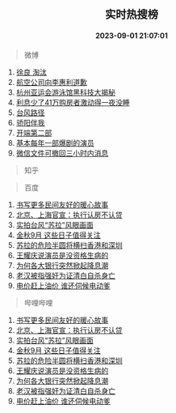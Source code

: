 <div align="center"><h2>实时热搜榜</h2><h4>2023-09-01 21:07:01</h4></div>

> 微博  

1. [徐良 淘汰](https://s.weibo.com/weibo?q=%E5%BE%90%E8%89%AF%20%E6%B7%98%E6%B1%B0&t=31&band_rank=1&Refer=top)<br />
2. [航空公司向李惠利道歉](https://s.weibo.com/weibo?q=%23%E8%88%AA%E7%A9%BA%E5%85%AC%E5%8F%B8%E5%90%91%E6%9D%8E%E6%83%A0%E5%88%A9%E9%81%93%E6%AD%89%23&t=31&band_rank=2&Refer=top)<br />
3. [杭州亚运会游泳馆黑科技大揭秘](https://s.weibo.com/weibo?q=%23%E6%9D%AD%E5%B7%9E%E4%BA%9A%E8%BF%90%E4%BC%9A%E6%B8%B8%E6%B3%B3%E9%A6%86%E9%BB%91%E7%A7%91%E6%8A%80%E5%A4%A7%E6%8F%AD%E7%A7%98%23&t=31&band_rank=3&Refer=top)<br />
4. [利息少了41万购房者激动得一夜没睡](https://s.weibo.com/weibo?q=%23%E5%88%A9%E6%81%AF%E5%B0%91%E4%BA%8641%E4%B8%87%E8%B4%AD%E6%88%BF%E8%80%85%E6%BF%80%E5%8A%A8%E5%BE%97%E4%B8%80%E5%A4%9C%E6%B2%A1%E7%9D%A1%23&t=31&band_rank=4&Refer=top)<br />
5. [台风路径](https://s.weibo.com/weibo?q=%E5%8F%B0%E9%A3%8E%E8%B7%AF%E5%BE%84&t=31&band_rank=5&Refer=top)<br />
6. [骄阳伴我](https://s.weibo.com/weibo?q=%E9%AA%84%E9%98%B3%E4%BC%B4%E6%88%91&t=31&band_rank=6&Refer=top)<br />
7. [开端第二部](https://s.weibo.com/weibo?q=%E5%BC%80%E7%AB%AF%E7%AC%AC%E4%BA%8C%E9%83%A8&t=31&band_rank=7&Refer=top)<br />
8. [基本每年一部爆剧的演员](https://s.weibo.com/weibo?q=%23%E5%9F%BA%E6%9C%AC%E6%AF%8F%E5%B9%B4%E4%B8%80%E9%83%A8%E7%88%86%E5%89%A7%E7%9A%84%E6%BC%94%E5%91%98%23&t=31&band_rank=8&Refer=top)<br />
9. [微信文件可撤回三小时内消息](https://s.weibo.com/weibo?q=%23%E5%BE%AE%E4%BF%A1%E6%96%87%E4%BB%B6%E5%8F%AF%E6%92%A4%E5%9B%9E%E4%B8%89%E5%B0%8F%E6%97%B6%E5%86%85%E6%B6%88%E6%81%AF%23&t=31&band_rank=9&Refer=top)<br />

> 知乎  


> 百度  

1. [书写更多民间友好的暖心故事](https://www.baidu.com/s?wd=%E4%B9%A6%E5%86%99%E6%9B%B4%E5%A4%9A%E6%B0%91%E9%97%B4%E5%8F%8B%E5%A5%BD%E7%9A%84%E6%9A%96%E5%BF%83%E6%95%85%E4%BA%8B&sa=fyb_news&rsv_dl=fyb_news)<br />
2. [北京、上海官宣：执行认房不认贷](https://www.baidu.com/s?wd=%E5%8C%97%E4%BA%AC%E3%80%81%E4%B8%8A%E6%B5%B7%E5%AE%98%E5%AE%A3%EF%BC%9A%E6%89%A7%E8%A1%8C%E8%AE%A4%E6%88%BF%E4%B8%8D%E8%AE%A4%E8%B4%B7&sa=fyb_news&rsv_dl=fyb_news)<br />
3. [实拍台风“苏拉”风眼画面](https://www.baidu.com/s?wd=%E5%AE%9E%E6%8B%8D%E5%8F%B0%E9%A3%8E%E2%80%9C%E8%8B%8F%E6%8B%89%E2%80%9D%E9%A3%8E%E7%9C%BC%E7%94%BB%E9%9D%A2&sa=fyb_news&rsv_dl=fyb_news)<br />
4. [金秋9月 这些日子值得关注](https://www.baidu.com/s?wd=%E9%87%91%E7%A7%8B9%E6%9C%88+%E8%BF%99%E4%BA%9B%E6%97%A5%E5%AD%90%E5%80%BC%E5%BE%97%E5%85%B3%E6%B3%A8&sa=fyb_news&rsv_dl=fyb_news)<br />
5. [苏拉的危险半圆将横扫香港和深圳](https://www.baidu.com/s?wd=%E8%8B%8F%E6%8B%89%E7%9A%84%E5%8D%B1%E9%99%A9%E5%8D%8A%E5%9C%86%E5%B0%86%E6%A8%AA%E6%89%AB%E9%A6%99%E6%B8%AF%E5%92%8C%E6%B7%B1%E5%9C%B3&sa=fyb_news&rsv_dl=fyb_news)<br />
6. [王耀庆说演员是没资格生病的](https://www.baidu.com/s?wd=%E7%8E%8B%E8%80%80%E5%BA%86%E8%AF%B4%E6%BC%94%E5%91%98%E6%98%AF%E6%B2%A1%E8%B5%84%E6%A0%BC%E7%94%9F%E7%97%85%E7%9A%84&sa=fyb_news&rsv_dl=fyb_news)<br />
7. [为何各大银行突然掀起降息潮](https://www.baidu.com/s?wd=%E4%B8%BA%E4%BD%95%E5%90%84%E5%A4%A7%E9%93%B6%E8%A1%8C%E7%AA%81%E7%84%B6%E6%8E%80%E8%B5%B7%E9%99%8D%E6%81%AF%E6%BD%AE&sa=fyb_news&rsv_dl=fyb_news)<br />
8. [老汉被指强奸为证清白自杀身亡](https://www.baidu.com/s?wd=%E8%80%81%E6%B1%89%E8%A2%AB%E6%8C%87%E5%BC%BA%E5%A5%B8%E4%B8%BA%E8%AF%81%E6%B8%85%E7%99%BD%E8%87%AA%E6%9D%80%E8%BA%AB%E4%BA%A1&sa=fyb_news&rsv_dl=fyb_news)<br />
9. [电价赶上油价 谁还伺候电动爹](https://www.baidu.com/s?wd=%E7%94%B5%E4%BB%B7%E8%B5%B6%E4%B8%8A%E6%B2%B9%E4%BB%B7+%E8%B0%81%E8%BF%98%E4%BC%BA%E5%80%99%E7%94%B5%E5%8A%A8%E7%88%B9&sa=fyb_news&rsv_dl=fyb_news)<br />

> 哔哩哔哩  

1. [书写更多民间友好的暖心故事](https://www.baidu.com/s?wd=%E4%B9%A6%E5%86%99%E6%9B%B4%E5%A4%9A%E6%B0%91%E9%97%B4%E5%8F%8B%E5%A5%BD%E7%9A%84%E6%9A%96%E5%BF%83%E6%95%85%E4%BA%8B&sa=fyb_news&rsv_dl=fyb_news)<br />
2. [北京、上海官宣：执行认房不认贷](https://www.baidu.com/s?wd=%E5%8C%97%E4%BA%AC%E3%80%81%E4%B8%8A%E6%B5%B7%E5%AE%98%E5%AE%A3%EF%BC%9A%E6%89%A7%E8%A1%8C%E8%AE%A4%E6%88%BF%E4%B8%8D%E8%AE%A4%E8%B4%B7&sa=fyb_news&rsv_dl=fyb_news)<br />
3. [实拍台风“苏拉”风眼画面](https://www.baidu.com/s?wd=%E5%AE%9E%E6%8B%8D%E5%8F%B0%E9%A3%8E%E2%80%9C%E8%8B%8F%E6%8B%89%E2%80%9D%E9%A3%8E%E7%9C%BC%E7%94%BB%E9%9D%A2&sa=fyb_news&rsv_dl=fyb_news)<br />
4. [金秋9月 这些日子值得关注](https://www.baidu.com/s?wd=%E9%87%91%E7%A7%8B9%E6%9C%88+%E8%BF%99%E4%BA%9B%E6%97%A5%E5%AD%90%E5%80%BC%E5%BE%97%E5%85%B3%E6%B3%A8&sa=fyb_news&rsv_dl=fyb_news)<br />
5. [苏拉的危险半圆将横扫香港和深圳](https://www.baidu.com/s?wd=%E8%8B%8F%E6%8B%89%E7%9A%84%E5%8D%B1%E9%99%A9%E5%8D%8A%E5%9C%86%E5%B0%86%E6%A8%AA%E6%89%AB%E9%A6%99%E6%B8%AF%E5%92%8C%E6%B7%B1%E5%9C%B3&sa=fyb_news&rsv_dl=fyb_news)<br />
6. [王耀庆说演员是没资格生病的](https://www.baidu.com/s?wd=%E7%8E%8B%E8%80%80%E5%BA%86%E8%AF%B4%E6%BC%94%E5%91%98%E6%98%AF%E6%B2%A1%E8%B5%84%E6%A0%BC%E7%94%9F%E7%97%85%E7%9A%84&sa=fyb_news&rsv_dl=fyb_news)<br />
7. [为何各大银行突然掀起降息潮](https://www.baidu.com/s?wd=%E4%B8%BA%E4%BD%95%E5%90%84%E5%A4%A7%E9%93%B6%E8%A1%8C%E7%AA%81%E7%84%B6%E6%8E%80%E8%B5%B7%E9%99%8D%E6%81%AF%E6%BD%AE&sa=fyb_news&rsv_dl=fyb_news)<br />
8. [老汉被指强奸为证清白自杀身亡](https://www.baidu.com/s?wd=%E8%80%81%E6%B1%89%E8%A2%AB%E6%8C%87%E5%BC%BA%E5%A5%B8%E4%B8%BA%E8%AF%81%E6%B8%85%E7%99%BD%E8%87%AA%E6%9D%80%E8%BA%AB%E4%BA%A1&sa=fyb_news&rsv_dl=fyb_news)<br />
9. [电价赶上油价 谁还伺候电动爹](https://www.baidu.com/s?wd=%E7%94%B5%E4%BB%B7%E8%B5%B6%E4%B8%8A%E6%B2%B9%E4%BB%B7+%E8%B0%81%E8%BF%98%E4%BC%BA%E5%80%99%E7%94%B5%E5%8A%A8%E7%88%B9&sa=fyb_news&rsv_dl=fyb_news)<br />
